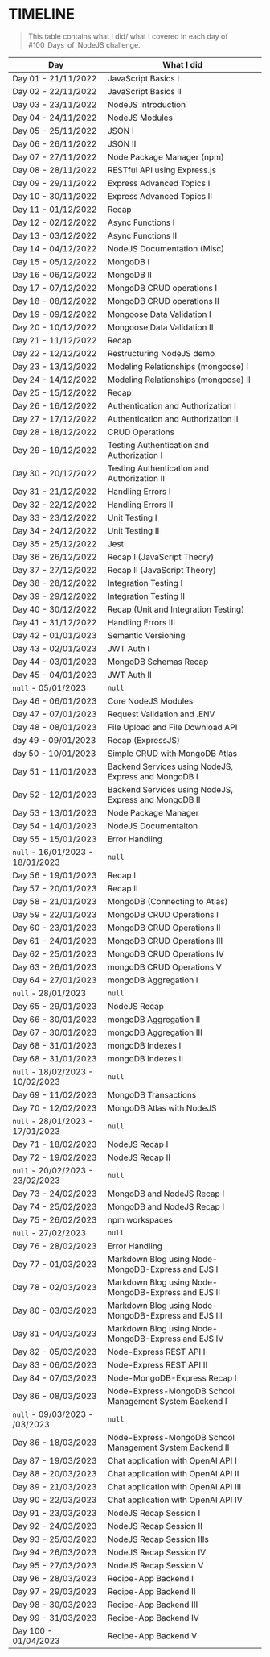 # TIMELINE

> This table contains what I did/ what I covered in each day of #100_Days_of_NodeJS challenge.

| Day                              | What I did                                               |
| -------------------------------- | -------------------------------------------------------- |
| Day 01 - 21/11/2022              | JavaScript Basics I                                      |
| Day 02 - 22/11/2022              | JavaScript Basics II                                     |
| Day 03 - 23/11/2022              | NodeJS Introduction                                      |
| Day 04 - 24/11/2022              | NodeJS Modules                                           |
| Day 05 - 25/11/2022              | JSON I                                                   |
| Day 06 - 26/11/2022              | JSON II                                                  |
| Day 07 - 27/11/2022              | Node Package Manager (npm)                               |
| Day 08 - 28/11/2022              | RESTful API using Express.js                             |
| Day 09 - 29/11/2022              | Express Advanced Topics I                                |
| Day 10 - 30/11/2022              | Express Advanced Topics II                               |
| Day 11 - 01/12/2022              | Recap                                                    |
| Day 12 - 02/12/2022              | Async Functions I                                        |
| Day 13 - 03/12/2022              | Async Functions II                                       |
| Day 14 - 04/12/2022              | NodeJS Documentation (Misc)                              |
| Day 15 - 05/12/2022              | MongoDB I                                                |
| Day 16 - 06/12/2022              | MongoDB II                                               |
| Day 17 - 07/12/2022              | MongoDB CRUD operations I                                |
| Day 18 - 08/12/2022              | MongoDB CRUD operations II                               |
| Day 19 - 09/12/2022              | Mongoose Data Validation I                               |
| Day 20 - 10/12/2022              | Mongoose Data Validation II                              |
| Day 21 - 11/12/2022              | Recap                                                    |
| Day 22 - 12/12/2022              | Restructuring NodeJS demo                                |
| Day 23 - 13/12/2022              | Modeling Relationships (mongoose) I                      |
| Day 24 - 14/12/2022              | Modeling Relationships (mongoose) II                     |
| Day 25 - 15/12/2022              | Recap                                                    |
| Day 26 - 16/12/2022              | Authentication and Authorization I                       |
| Day 27 - 17/12/2022              | Authentication and Authorization II                      |
| Day 28 - 18/12/2022              | CRUD Operations                                          |
| Day 29 - 19/12/2022              | Testing Authentication and Authorization I               |
| Day 30 - 20/12/2022              | Testing Authentication and Authorization II              |
| Day 31 - 21/12/2022              | Handling Errors I                                        |
| Day 32 - 22/12/2022              | Handling Errors II                                       |
| Day 33 - 23/12/2022              | Unit Testing I                                           |
| Day 34 - 24/12/2022              | Unit Testing II                                          |
| Day 35 - 25/12/2022              | Jest                                                     |
| Day 36 - 26/12/2022              | Recap I (JavaScript Theory)                              |
| Day 37 - 27/12/2022              | Recap II (JavaScript Theory)                             |
| Day 38 - 28/12/2022              | Integration Testing I                                    |
| Day 39 - 29/12/2022              | Integration Testing II                                   |
| Day 40 - 30/12/2022              | Recap (Unit and Integration Testing)                     |
| Day 41 - 31/12/2022              | Handling Errors III                                      |
| Day 42 - 01/01/2023              | Semantic Versioning                                      |
| Day 43 - 02/01/2023              | JWT Auth I                                               |
| Day 44 - 03/01/2023              | MongoDB Schemas Recap                                    |
| Day 45 - 04/01/2023              | JWT Auth II                                              |
| `null` - 05/01/2023              | `null`                                                   |
| Day 46 - 06/01/2023              | Core NodeJS Modules                                      |
| Day 47 - 07/01/2023              | Request Validation and .ENV                              |
| Day 48 - 08/01/2023              | File Upload and File Download API                        |
| day 49 - 09/01/2023              | Recap (ExpressJS)                                        |
| day 50 - 10/01/2023              | Simple CRUD with MongoDB Atlas                           |
| Day 51 - 11/01/2023              | Backend Services using NodeJS, Express and MongoDB I     |
| Day 52 - 12/01/2023              | Backend Services using NodeJS, Express and MongoDB II    |
| Day 53 - 13/01/2023              | Node Package Manager                                     |
| Day 54 - 14/01/2023              | NodeJS Documentaiton                                     |
| Day 55 - 15/01/2023              | Error Handling                                           |
| `null` - 16/01/2023 - 18/01/2023 | `null`                                                   |
| Day 56 - 19/01/2023              | Recap I                                                  |
| Day 57 - 20/01/2023              | Recap II                                                 |
| Day 58 - 21/01/2023              | MongoDB (Connecting to Atlas)                            |
| Day 59 - 22/01/2023              | MongoDB CRUD Operations I                                |
| Day 60 - 23/01/2023              | MongoDB CRUD Operations II                               |
| Day 61 - 24/01/2023              | MongoDB CRUD Operations III                              |
| Day 62 - 25/01/2023              | MongoDB CRUD Operations IV                               |
| Day 63 - 26/01/2023              | mongoDB CRUD Operations V                                |
| Day 64 - 27/01/2023              | mongoDB Aggregation I                                    |
| `null` - 28/01/2023              | `null`                                                   |
| Day 65 - 29/01/2023              | NodeJS Recap                                             |
| Day 66 - 30/01/2023              | mongoDB Aggregation II                                   |
| Day 67 - 30/01/2023              | mongoDB Aggregation III                                  |
| Day 68 - 31/01/2023              | mongoDB Indexes I                                        |
| Day 68 - 31/01/2023              | mongoDB Indexes II                                       |
| `null` - 18/02/2023 - 10/02/2023 | `null`                                                   |
| Day 69 - 11/02/2023              | MongoDB Transactions                                     |
| Day 70 - 12/02/2023              | MongoDB Atlas with NodeJS                                |
| `null` - 28/01/2023 - 17/01/2023 | `null`                                                   |
| Day 71 - 18/02/2023              | NodeJS Recap I                                           |
| Day 72 - 19/02/2023              | NodeJS Recap II                                          |
| `null` - 20/02/2023 - 23/02/2023 | `null`                                                   |
| Day 73 - 24/02/2023              | MongoDB and NodeJS Recap I                               |
| Day 74 - 25/02/2023              | MongoDB and NodeJS Recap I                               |
| Day 75 - 26/02/2023              | npm workspaces                                           |
| `null` - 27/02/2023              | `null`                                                   |
| Day 76 - 28/02/2023              | Error Handling                                           |
| Day 77 - 01/03/2023              | Markdown Blog using Node-MongoDB-Express and EJS I       |
| Day 78 - 02/03/2023              | Markdown Blog using Node-MongoDB-Express and EJS II      |
| Day 80 - 03/03/2023              | Markdown Blog using Node-MongoDB-Express and EJS III     |
| Day 81 - 04/03/2023              | Markdown Blog using Node-MongoDB-Express and EJS IV      |
| Day 82 - 05/03/2023              | Node-Express REST API I                                  |
| Day 83 - 06/03/2023              | Node-Express REST API II                                 |
| Day 84 - 07/03/2023              | Node-MongoDB-Express Recap I                             |
| Day 86 - 08/03/2023              | Node-Express-MongoDB School Management System Backend I  |
| `null` - 09/03/2023 - /03/2023   | `null`                                                   |
| Day 86 - 18/03/2023              | Node-Express-MongoDB School Management System Backend II |
| Day 87 - 19/03/2023              | Chat application with OpenAI API I                       |
| Day 88 - 20/03/2023              | Chat application with OpenAI API II                      |
| Day 89 - 21/03/2023              | Chat application with OpenAI API III                     |
| Day 90 - 22/03/2023              | Chat application with OpenAI API IV                      |
| Day 91 - 23/03/2023              | NodeJS Recap Session I                                   |
| Day 92 - 24/03/2023              | NodeJS Recap Session II                                  |
| Day 93 - 25/03/2023              | NodeJS Recap Session IIIs                                |
| Day 94 - 26/03/2023              | NodeJS Recap Session IV                                  |
| Day 95 - 27/03/2023              | NodeJS Recap Session V                                   |
| Day 96 - 28/03/2023              | Recipe-App Backend I                                     |
| Day 97 - 29/03/2023              | Recipe-App Backend II                                    |
| Day 98 - 30/03/2023              | Recipe-App Backend III                                   |
| Day 99 - 31/03/2023              | Recipe-App Backend IV                                    |
| Day 100 - 01/04/2023             | Recipe-App Backend V                                     |
